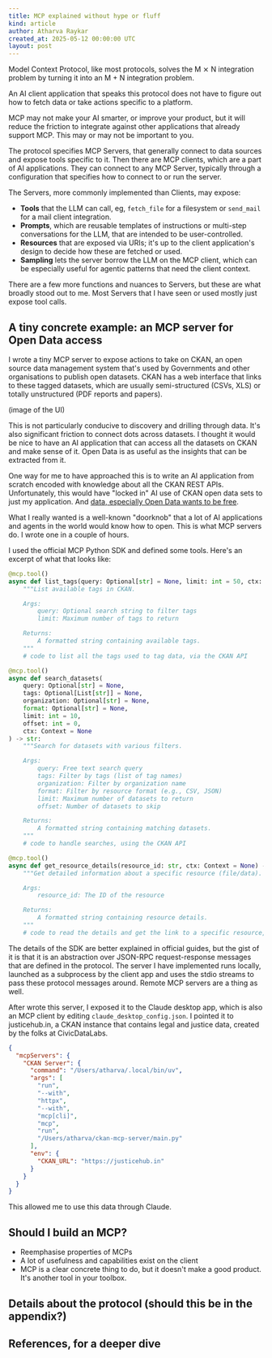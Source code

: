 ```yaml
---
title: MCP explained without hype or fluff
kind: article
author: Atharva Raykar
created_at: 2025-05-12 00:00:00 UTC
layout: post
---
```

Model Context Protocol, like most protocols, solves the M ⨯ N integration problem by turning it into an M + N integration problem.

An AI client application that speaks this protocol does not have to figure out how to fetch data or take actions specific to a platform.

MCP may not make your AI smarter, or improve your product, but it will reduce the friction to integrate against other applications that already support MCP. This may or may not be important to you.

The protocol specifies MCP Servers, that generally connect to data sources and expose tools specific to it. Then there are MCP clients, which are a part of AI applications. They can connect to any MCP Server, typically through a configuration that specifies how to connect to or run the server.

The Servers, more commonly implemented than Clients, may expose:
* **Tools** that the LLM can call, eg, `fetch_file` for a filesystem or `send_mail` for a mail client integration.
* **Prompts**, which are reusable templates of instructions or multi-step conversations for the LLM, that are intended to be user-controlled.
* **Resources** that are exposed via URIs; it's up to the client application's design to decide how these are fetched or used.
* **Sampling** lets the server borrow the LLM on the MCP client, which can be especially useful for agentic patterns that need the client context.

There are a few more functions and nuances to Servers, but these are what broadly stood out to me. Most Servers that I have seen or used mostly just expose tool calls.

## A tiny concrete example: an MCP server for Open Data access

I wrote a tiny MCP server to expose actions to take on CKAN, an open source data management system that's used by Governments and other organisations to publish open datasets. CKAN has a web interface that links to these tagged datasets, which are usually semi-structured (CSVs, XLS) or totally unstructured (PDF reports and papers).

(image of the UI)

This is not particularly conducive to discovery and drilling through data. It's also significant friction to connect dots across datasets. I thought it would be nice to have an AI application that can access all the datasets on CKAN and make sense of it. Open Data is as useful as the insights that can be extracted from it.

One way for me to have approached this is to write an AI application from scratch encoded with knowledge about all the CKAN REST APIs. Unfortunately, this would have "locked in" AI use of CKAN open data sets to just my application. And [data, especially Open Data wants to be free](https://en.wikipedia.org/wiki/Information_wants_to_be_free).

What I really wanted is a well-known "doorknob" that a lot of AI applications and agents in the world would know how to open. This is what MCP servers do. I wrote one in a couple of hours.

I used the official MCP Python SDK and defined some tools. Here's an excerpt of what that looks like:

```python
@mcp.tool()
async def list_tags(query: Optional[str] = None, limit: int = 50, ctx: Context = None) -> str:
    """List available tags in CKAN.

    Args:
        query: Optional search string to filter tags
        limit: Maximum number of tags to return

    Returns:
        A formatted string containing available tags.
    """
    # code to list all the tags used to tag data, via the CKAN API

@mcp.tool()
async def search_datasets(
    query: Optional[str] = None,
    tags: Optional[List[str]] = None,
    organization: Optional[str] = None,
    format: Optional[str] = None,
    limit: int = 10,
    offset: int = 0,
    ctx: Context = None
) -> str:
    """Search for datasets with various filters.

    Args:
        query: Free text search query
        tags: Filter by tags (list of tag names)
        organization: Filter by organization name
        format: Filter by resource format (e.g., CSV, JSON)
        limit: Maximum number of datasets to return
        offset: Number of datasets to skip

    Returns:
        A formatted string containing matching datasets.
    """
    # code to handle searches, using the CKAN API

@mcp.tool()
async def get_resource_details(resource_id: str, ctx: Context = None) -> str:
    """Get detailed information about a specific resource (file/data).

    Args:
        resource_id: The ID of the resource

    Returns:
        A formatted string containing resource details.
    """
    # code to read the details and get the link to a specific resource, using the CKAN API
```

The details of the SDK are better explained in official guides, but the gist of it is that it is an abstraction over JSON-RPC request-response messages that are defined in the protocol. The server I have implemented runs locally, launched as a subprocess by the client app and uses the stdio streams to pass these protocol messages around. Remote MCP servers are a thing as well.

After wrote this server, I exposed it to the Claude desktop app, which is also an MCP client by editing `claude_desktop_config.json`. I pointed it to justicehub.in, a CKAN instance that contains legal and justice data, created by the folks at CivicDataLabs.

```json
{
  "mcpServers": {
    "CKAN Server": {
      "command": "/Users/atharva/.local/bin/uv",
      "args": [
        "run",
        "--with",
        "httpx",
        "--with",
        "mcp[cli]",
        "mcp",
        "run",
        "/Users/atharva/ckan-mcp-server/main.py"
      ],
      "env": {
        "CKAN_URL": "https://justicehub.in"
      }
    }
  }
}
```

This allowed me to use this data through Claude.



## Should I build an MCP?
* Reemphasise properties of MCPs
* A lot of usefulness and capabilities exist on the client
* MCP is a clear concrete thing to do, but it doesn't make a good product. It's another tool in your toolbox.

## Details about the protocol (should this be in the appendix?)

## References, for a deeper dive
